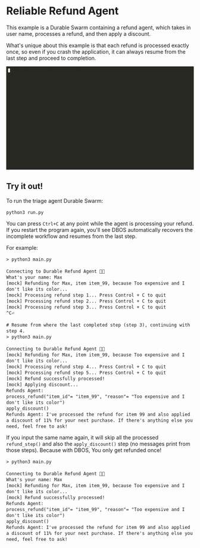# Reliable Refund Agent

This example is a Durable Swarm containing a refund agent, which takes in user name, processes a refund, and then apply a discount.

What's unique about this example is that each refund is processed exactly once, so even if you crash the application, it can always resume from the last step and proceed to completion.

![Durable Swarm Demo](assets/demo.gif)


## Try it out!

To run the triage agent Durable Swarm:

```shell
python3 run.py
```

You can press `Ctrl+C` at any point while the agent is processing your refund.
If you restart the program again, you'll see DBOS automatically recovers the incomplete workflow and resumes from the last step.

For example:

```shell
> python3 main.py

Connecting to Durable Refund Agent 💪🐝
What's your name: Max
[mock] Refunding for Max, item item_99, because Too expensive and I don't like its color...
[mock] Processing refund step 1... Press Control + C to quit
[mock] Processing refund step 2... Press Control + C to quit
[mock] Processing refund step 3... Press Control + C to quit
^C⏎

# Resume from where the last completed step (step 3), continuing with step 4.
> python3 main.py

Connecting to Durable Refund Agent 💪🐝
[mock] Refunding for Max, item item_99, because Too expensive and I don't like its color...
[mock] Processing refund step 4... Press Control + C to quit
[mock] Processing refund step 5... Press Control + C to quit
[mock] Refund successfully processed!
[mock] Applying discount...
Refunds Agent:
process_refund("item_id"= "item_99", "reason"= "Too expensive and I don't like its color")
apply_discount()
Refunds Agent: I've processed the refund for item 99 and also applied a discount of 11% for your next purchase. If there's anything else you need, feel free to ask!

```

If you input the same name again, it will skip all the processed `refund_step()` and also the `apply_discount()` step (no messages print from those steps). Because with DBOS, You only get refunded once!

```shell
> python3 main.py

Connecting to Durable Refund Agent 💪🐝
What's your name: Max
[mock] Refunding for Max, item item_99, because Too expensive and I don't like its color...
[mock] Refund successfully processed!
Refunds Agent:
process_refund("item_id"= "item_99", "reason"= "Too expensive and I don't like its color")
apply_discount()
Refunds Agent: I've processed the refund for item 99 and also applied a discount of 11% for your next purchase. If there's anything else you need, feel free to ask!
```